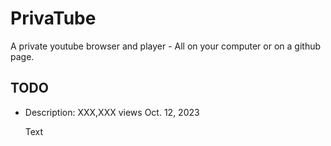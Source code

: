 # PrivaTube

A private youtube browser and player - All on your computer or on a github page.

## TODO


- Description:
    XXX,XXX views   Oct. 12, 2023

    Text

